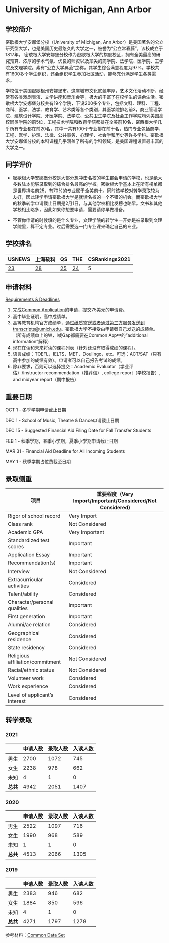 # University of Michigan, Ann Arbor

## 学校简介

密歇根大学安娜堡分校（University of Michigan, Ann Arbor）是美国著名的公立研究型大学，也是美国历史最悠久的大学之一，被誉为“公立常春藤”。该校成立于1817年， 密歇根大学安娜堡分校作为密歇根大学的旗舰校区，拥有全美最高的研究预算、浓厚的学术气氛、优良的师资以及顶尖的商学院、法学院、医学院、工学院及文理学院。素有“公立大学典范”之称，其学生综合满意程度为97%。学校共有1600多个学生组织，还会组织学生参加社区活动，能够充分满足学生各类需求。

学校位于美国密歇根州安娜堡市。这座城市文化底蕴丰厚，艺术文化活动不断，经常有各类戏剧表演、文学讲座和音乐会等，极大的丰富了在校学生的课余生活。密歇根大学安娜堡分校共有19个学院，下设200多个专业，包括文科、理科、工程、商科、医学、法学、教育学、艺术类等各个类别，其医学院排名前3，商业管理学院、建筑设计学院、牙医学院、法学院、公共卫生学院及社会工作学院均列美国高校同类学院的前5位，工程技术学院和教育学院都排在全美前10名，密西根大学几乎所有专业都在前20名，其中一共有100个专业排在前十名，热门专业包括商学、工程、医学、护理、法律、公共事务、心理学、社会学和历史等许多学科。密歇根大学安娜堡分校的本科课程几乎涵盖了所有的学科领域，是美国课程设置最丰富的大学之一。

## 同学评价

- 密歇根大学安娜堡分校是大部分想冲击名校的学生都会申请的学校，也是绝大多数陆本能够录取到的综合排名最高的学校。密歇根大学基本上在所有榜单都是世界排名前25，有70%的专业属于全美前十。同时该学校对转学录取较为友好，因此转学申请密歇根大学是就读名校的一个不错的机会。而密歇根大学的秋季转学申请截止日期是2月1日，与其他学校相比发榜也略早。文书和其他学校相比略多，因此如果你想要申请，需要请你早做准备。

- 不管你申请的时候填的是什么专业，文理学院的转学生一开始是被录取到文理学院里，算不定专业。过后需要选一门专业课来确定自己的专业。

## 学校排名

| USNEWS | 上海软科 | QS | THE | CSRankings2021 |
| --- | --- | --- | --- | ---|
| [23](https://www.usnews.com/best-colleges/university-of-michigan-ann-arbor-9092) | [28](https://www.shanghairanking.com/institution/university-of-michigan-ann-arbor) | [25](https://www.topuniversities.com/universities/university-michigan-ann-arbor) | [24](https://www.timeshighereducation.com/world-university-rankings/university-michigan-ann-arbor) | 5 |

## 申请材料

[Requirements & Deadlines](https://admissions.umich.edu/apply/transfer-applicants/requirements-deadlines)

1. 完成[Common Application](https://apply.commonapp.org/)的申请，提交75美元的申请费。
2. 高中毕业证明，高中成绩单。
3. 高等教育机构官方成绩单，通过纸质寄送或者通过第三方服务发送到transcripts@umich.edu。密歇根大学不接受由申请者自己发送的成绩单。（所有成绩单上的W，I或Gap都需要在Common App中的“additional information”解释）
4. 现在在读和未来将读的课程列表（针对还没有取得成绩的课程）。
5. 语言成绩：TOEFL，IELTS，MET，Doulingo，etc。可选：ACT/SAT（只有高中参加的成绩有效）。申请者可以自己报告考试的成绩。
6. 除非要求，否则可以选择提交：Academic Evaluator（学业评估）/Instructor recommendation（推荐信）, college report（学校报告）, and midyear report（期中报告）

## 重要日期

OCT 1 - 冬季学期申请截止日期

DEC 1 - School of Music, Theatre & Dance申请截止日期

DEC 15 - Suggested Financial Aid Filing Date for Fall Transfer Students

FEB 1 - 秋季学期，春季小学期，夏季小学期申请截止日期

MAR 31 - Financial Aid Deadline for All Incoming Students

MAY 1 - 秋季学期占位费截至日期

## 录取侧重

| 项目 | 重要程度（Very Import/Important/Considered/Not Considered) |
|  ----  | ----  |
| Rigor of school record | Very Import |
| Class rank | Not Considered |
| Academic GPA | Very Important |
| Standardized test scores | Important |
| Application Essay | Important |
| Recommendation(s) | Important |
| Interview | Not Considered |
| Extracurricular activities | Considered |
| Talent/ability | Considered |
| Character/personal qualities | Important |
| First generation | Important |
| Alumni/ae relation | Considered |
| Geographical residence | Considered |
| State residency | Considered |
| Religious affiliation/commitment | Not Considered |
| Racial/ethnic status | Not Considered |
| Volunteer work | Considered |
| Work experience | Considered |
| Level of applicant’s interest | Considered |

## 转学录取

### 2021

| | 申请人数 | 录取人数 | 入读人数 |
|---|---|---|---|
| 男生 | 2700 | 1072 | 745 |
| 女生 | 2238 | 978 | 662 |
| 未知 | 4 | 1 | 0 |
| **总共** | 4942 | 2051 | 1407 |

### 2020

| | 申请人数 | 录取人数 | 入读人数 |
|---|---|---|---|
| 男生 | 2522 | 1097 | 716 |
| 女生 | 1990 | 968 | 589 |
| 未知 | 1 | 1 | 0 |
| **总共** | 4513 | 2066 | 1305 |

### 2019

| | 申请人数 | 录取人数 | 入读人数 |
|---|---|---|---|
| 男生 | 2383 | 946 | 682 |
| 女生 | 1884 | 850 | 596 |
| 未知 | 4 | 1 | 0 |
| **总共** | 4271 | 1797 | 1278 |

参考材料：[Common Data Set](https://obp.umich.edu/wp-content/uploads/pubdata/cds/cds_2021-2022_umaa.pdf)
